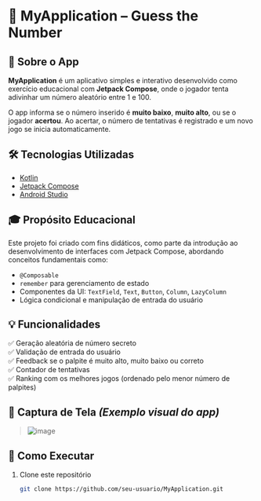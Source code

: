 # 🎯 MyApplication – Guess the Number

## 📱 Sobre o App
**MyApplication** é um aplicativo simples e interativo desenvolvido como exercício educacional com **Jetpack Compose**, onde o jogador tenta adivinhar um número aleatório entre 1 e 100.

O app informa se o número inserido é **muito baixo**, **muito alto**, ou se o jogador **acertou**. Ao acertar, o número de tentativas é registrado e um novo jogo se inicia automaticamente.

## 🛠️ Tecnologias Utilizadas
- [Kotlin](https://kotlinlang.org/)
- [Jetpack Compose](https://developer.android.com/jetpack/compose)
- [Android Studio](https://developer.android.com/studio)

## 🎓 Propósito Educacional
Este projeto foi criado com fins didáticos, como parte da introdução ao desenvolvimento de interfaces com Jetpack Compose, abordando conceitos fundamentais como:

- `@Composable`
- `remember` para gerenciamento de estado
- Componentes da UI: `TextField`, `Text`, `Button`, `Column`, `LazyColumn`
- Lógica condicional e manipulação de entrada do usuário

## 💡 Funcionalidades
✅ Geração aleatória de número secreto  
✅ Validação de entrada do usuário  
✅ Feedback se o palpite é muito alto, muito baixo ou correto  
✅ Contador de tentativas  
✅ Ranking com os melhores jogos (ordenado pelo menor número de palpites)

## 📸 Captura de Tela *(Exemplo visual do app)*
> ![image](https://github.com/user-attachments/assets/0d4ff545-52b6-4bae-b1cf-11112550b522)


## 🚀 Como Executar
1. Clone este repositório
   ```bash
   git clone https://github.com/seu-usuario/MyApplication.git

